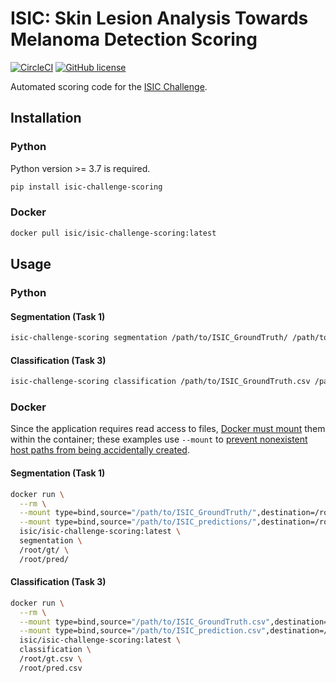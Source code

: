 # ISIC: Skin Lesion Analysis Towards Melanoma Detection Scoring

[![CircleCI](https://circleci.com/gh/ImageMarkup/isic-challenge-scoring.svg?style=svg)](https://circleci.com/gh/ImageMarkup/isic-challenge-scoring)
[![GitHub license](https://img.shields.io/badge/license-Apache%202-blue.svg)](https://raw.githubusercontent.com/ImageMarkup/isic-challenge-scoring/master/LICENSE)

Automated scoring code for the [ISIC Challenge](http://challenge.isic-archive.com).

## Installation
### Python
Python version >= 3.7 is required.
```bash
pip install isic-challenge-scoring
```

### Docker
```bash
docker pull isic/isic-challenge-scoring:latest
```

## Usage
### Python
#### Segmentation (Task 1)
```bash
isic-challenge-scoring segmentation /path/to/ISIC_GroundTruth/ /path/to/ISIC_predictions/
```

#### Classification (Task 3)
```bash
isic-challenge-scoring classification /path/to/ISIC_GroundTruth.csv /path/to/ISIC_prediction.csv
```

### Docker
Since the application requires read access to files, [Docker must mount](https://docs.docker.com/storage/bind-mounts/#use-a-read-only-bind-mount) them within the container; these examples use `--mount` to [prevent nonexistent host paths from being accidentally created](https://github.com/moby/moby/issues/13121).

#### Segmentation (Task 1)
```bash
docker run \
  --rm \
  --mount type=bind,source="/path/to/ISIC_GroundTruth/",destination=/root/gt/,readonly \
  --mount type=bind,source="/path/to/ISIC_predictions/",destination=/root/pred/,readonly \
  isic/isic-challenge-scoring:latest \
  segmentation \
  /root/gt/ \
  /root/pred/
```

#### Classification (Task 3)
```bash
docker run \
  --rm \
  --mount type=bind,source="/path/to/ISIC_GroundTruth.csv",destination=/root/gt.csv,readonly \
  --mount type=bind,source="/path/to/ISIC_prediction.csv",destination=/root/pred.csv,readonly \
  isic/isic-challenge-scoring:latest \
  classification \
  /root/gt.csv \
  /root/pred.csv
```
